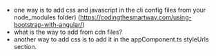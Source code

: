 * one way is to add css and javascript in the cli config files from your node_modules folder) (https://codingthesmartway.com/using-bootstrap-with-angular/)
* what is the way to add from cdn files?
* another way to add css is to add it in the appComponent.ts styleUrls section.
